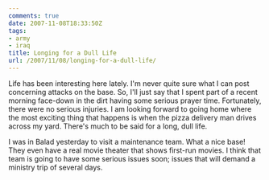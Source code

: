 ```yaml
---
comments: true
date: 2007-11-08T18:33:50Z
tags:
- army
- iraq
title: Longing for a Dull Life
url: /2007/11/08/longing-for-a-dull-life/
---
```


<p>Life has been interesting here lately. I'm never quite sure what I can post concerning attacks on the base. So, I'll just say that I spent part of a recent morning face-down in the dirt having some serious prayer time. Fortunately, there were no serious injuries. I am looking forward to going home where the most exciting thing that happens is when the pizza delivery man drives across my yard. There's much to be said for a long, dull life.</p>
<p>I was in Balad yesterday to visit a maintenance team. What a nice base! They even have a real movie theater that shows first-run movies. I think that team is going to have some serious issues soon; issues that will demand a ministry trip of several days.</p>

